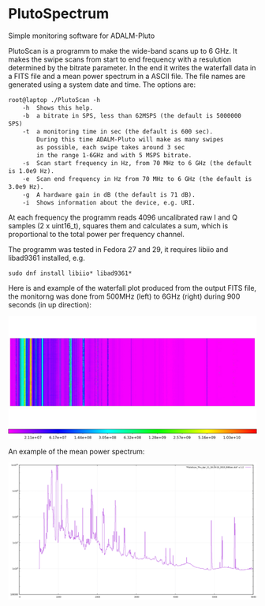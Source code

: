 # PlutoSpectrum
Simple monitoring software for ADALM-Pluto

PlutoScan is a programm to make the wide-band scans up to 6 GHz.
It makes the swipe scans from start to end frequency with a resulution
determined by the bitrate parameter. In the end it writes the waterfall
data in a FITS file and a mean power spectrum in a ASCII file.
The file names are generated using a system date and time.
The options are:
```
root@laptop ./PlutoScan -h
	-h	Shows this help.
	-b	a bitrate in SPS, less than 62MSPS (the default is 5000000 SPS)
	-t	a monitoring time in sec (the default is 600 sec).
	  	During this time ADALM-Pluto will make as many swipes
	  	as possible, each swipe takes around 3 sec
	  	in the range 1-6GHz and with 5 MSPS bitrate.
	-s	Scan start frequency in Hz, from 70 MHz to 6 GHz (the default is 1.0e9 Hz).
	-e	Scan end frequency in Hz from 70 MHz to 6 GHz (the default is 3.0e9 Hz).
	-g	A hardware gain in dB (the default is 71 dB).
	-i	Shows information about the device, e.g. URI.
```

At each frequency the programm reads 4096 uncalibrated raw I and Q samples (2 x uint16_t), squares them and 
calculates a sum, which is proportional to the total power per frequency channel. 

The programm was tested in Fedora 27 and 29, it requires libiio and libad9361 installed, e.g.
```
sudo dnf install libiio* libad9361*
```

Here is and example of the waterfall plot produced from the output FITS file,
the monitorng was done from 500MHz (left) to 6GHz (right) during 900 seconds (in up direction):

![alt text](https://github.com/vlad7235/PlutoSpectrum/blob/master/figures/ds9.jpeg "Waterfall plot")

An example of the mean power spectrum:

![alt text][pspectrum]

[pspectrum]: https://github.com/vlad7235/PlutoSpectrum/blob/master/figures/mean_spectrum.png "Mean spectrum"

